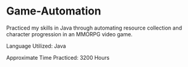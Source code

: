 # Game-Automation
Practiced my skills in Java through automating resource collection and character progression in an MMORPG video game.

Language Utilized: Java

Approximate Time Practiced: 3200 Hours
